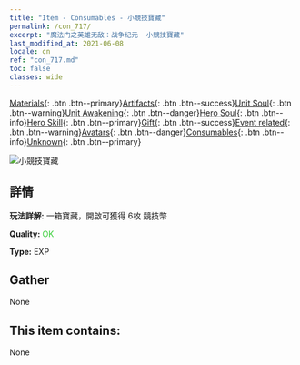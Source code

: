 ```yaml
---
title: "Item - Consumables - 小競技寶藏"
permalink: /con_717/
excerpt: "魔法门之英雄无敌：战争纪元  小競技寶藏"
last_modified_at: 2021-06-08
locale: cn
ref: "con_717.md"
toc: false
classes: wide
---
```

 [Materials](/ItemsCN/){: .btn .btn--primary}[Artifacts](/ItemsCN/Artifacts/){: .btn .btn--success}[Unit Soul](/ItemsCN/UnitSoul/){: .btn .btn--warning}[Unit Awakening](/ItemsCN/UnitAwakening/){: .btn .btn--danger}[Hero Soul](/ItemsCN/HeroSoul/){: .btn .btn--info}[Hero Skill](/ItemsCN/HeroSkill/){: .btn .btn--primary}[Gift](/ItemsCN/Gift/){: .btn .btn--success}[Event related](/ItemsCN/Events/){: .btn .btn--warning}[Avatars](/ItemsCN/Avatars/){: .btn .btn--danger}[Consumables](/ItemsCN/Consumables/){: .btn .btn--info}[Unknown](/ItemsCN/Unknown/){: .btn .btn--primary}

 ![小競技寶藏](/images/t/i_502.png)

## 詳情
 **玩法詳解:** 一箱寶藏，開啟可獲得 6枚 競技幣

 **Quality:** <span style="color: #32CD32">OK</span>

 **Type:** EXP

## Gather

  None

## This item contains:

  None

